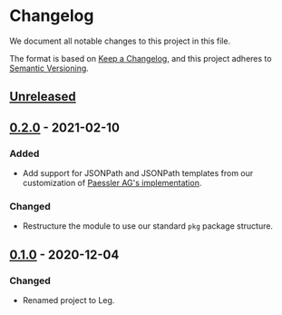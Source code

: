 # Changelog

We document all notable changes to this project in this file.

The format is based on [Keep a Changelog](https://keepachangelog.com/en/1.0.0/), and this project adheres to [Semantic Versioning](https://semver.org/spec/v2.0.0.html).

## [Unreleased]

## [0.2.0] - 2021-02-10

### Added

* Add support for JSONPath and JSONPath templates from our customization of
  [Paessler AG's implementation](https://github.com/PaesslerAG/jsonpath).

### Changed

* Restructure the module to use our standard `pkg` package structure.

## [0.1.0] - 2020-12-04

### Changed

* Renamed project to Leg.

[Unreleased]: https://github.com/puppetlabs/leg/compare/jsonutil/v0.2.0...HEAD
[0.2.0]: https://github.com/puppetlabs/leg/compare/jsonutil/v0.1.0...jsonutil/v0.2.0
[0.1.0]: https://github.com/puppetlabs/leg/compare/d290e8e835c3fa3ea4e93073bfe19e1958493d47...jsonutil/v0.1.0
